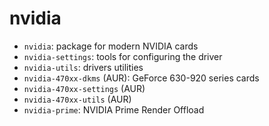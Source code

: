 # nvidia

- `nvidia`: package for modern NVIDIA cards
- `nvidia-settings`: tools for configuring the driver
- `nvidia-utils`: drivers utilities
- `nvidia-470xx-dkms` (AUR): GeForce 630-920 series cards
- `nvidia-470xx-settings` (AUR)
- `nvidia-470xx-utils` (AUR)
- `nvidia-prime`: NVIDIA Prime Render Offload
